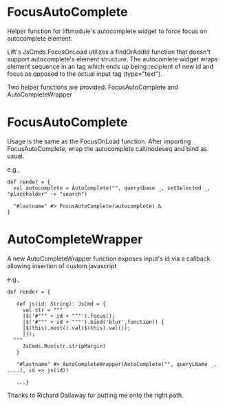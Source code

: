 FocusAutoComplete
=================

Helper function for liftmodule's autocomplete widget to force focus on autocomplete element.

Lift's JsCmds.FocusOnLoad utilizes a findOrAddId function that doesn't support autocomplete's element structure. The autocomlete widget wraps element sequence in an <span> tag which ends up being recipient of new id and focus as opposed to the actual input tag (type="text").

Two helper functions are provided. FocusAutoComplete and AutoCompleteWrapper


FocusAutoComplete
=================

Usage is the same as the FocusOnLoad function. After importing FocusAutoComplete, wrap the autocomplete call/nodeseq and bind as usual.

e.g.,

    def render = {
      val autocomplete = AutoComplete("", querydbase _, setSelected _, "placeholder" -> "search")
        
      "#lastname" #> FocusAutoComplete(autocomplete) &
    }
    
AutoCompleteWrapper
===================
    
A new AutoCompleteWrapper function exposes input's id via a callback allowing insertion of custom javascript

e.g., 

    def render = {
 
       def js(id: String): JsCmd = {
         val str = """
         |$('#""" + id + """').focus();
         |$('#""" + id + """').bind('blur',function() {
         |$(this).next().val($(this).val());
         |});
      """
         JsCmds.Run(str.stripMargin)
       }
     
       "#lastname" #> AutoCompleteWrapper(AutoComplete("", queryLName _, ....), id => js(id))
     
       ...} 
       
Thanks to Richard Dallaway for putting me onto the right path.

